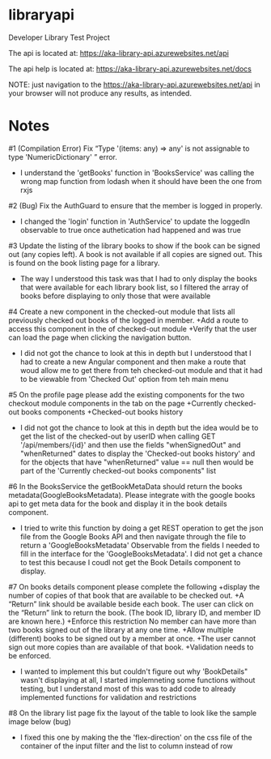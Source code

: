 # libraryapi
Developer Library Test Project

The api is located at: https://aka-library-api.azurewebsites.net/api

The api help is located at: https://aka-library-api.azurewebsites.net/docs

NOTE: just navigation to the https://aka-library-api.azurewebsites.net/api in your browser will not produce any results, as intended.

# Notes

#1 (Compilation Error) Fix “Type '(items: any) => any' is not assignable to type 'NumericDictionary<unknown>' ” error. 
  
  - I understand the 'getBooks' function in 'BooksService' was calling the wrong map function from lodash when it should have been the one from rxjs


#2 (Bug) Fix the AuthGuard to ensure that the member is logged in properly. 
 
 - I changed the 'login' function in 'AuthService' to update the loggedIn observable to true once authetication had happened and was true
 
#3 Update the listing of the library books to show if the book can be signed out (any copies left). A book is not available if all copies are signed out.  This is found on the book listing page for a library.

 - The way I understood this task was that I had to only display the books that were available for each library book list, so I filtered the array of books before      displaying to only those that were available

#4 Create a new component in the checked-out module that lists all previously checked out books of the logged in member.
  +Add a route to access this component in the of checked-out module 
  +Verify that the user can load the page when clicking the navigation button.
  
  - I did not got the chance to look at this in depth but I understood that I had to create a new Angular component and then make a route that woud allow me to get there from teh checked-out module and that it had to be viewable from 'Checked Out' option from teh main menu

#5 On the profile page please add the existing components for the two checkout module components in the tab on the page
  +Currently checked-out books components
  +Checked-out books history
  
  - I did not got the chance to look at this in depth but the idea would be to get the list of the checked-out  by userID when calling GET '/api/members/{id}' and then use the fields "whenSignedOut"  and "whenReturned" dates to display the 'Checked-out books history' and for the objects that have "whenReturned" value == null then would be part of the 'Currently checked-out books components" list

#6 In the BooksService the getBookMetaData should return the books metadata(GoogleBooksMetadata). Please integrate with the google books api to get meta data for the book and display it in the book details component.

  - I tried to write this function by doing a get REST operation to get the json file from the Google Books API and then navigate through the file to return a           'GoogleBooksMetadata' Observable from the fields I needed to fill in the interface for the 'GoogleBooksMetadata'. I did not get a chance to test this because I     coudl not get the Book Details component to display.


#7 On books details component please complete the following
  +display the number of copies of that book that are available to be checked out.
  +A “Return” link should be available beside each book.  The user can click on the “Return” link to return the book. (The book ID, library ID, and member ID are      known here.)
  +Enforce this restriction No member can have more than two books signed out of the library at any one time.
  +Allow multiple (different) books to be signed out by a member at once.
  +The user cannot sign out more copies than are available of that book.
  +Validation needs to be enforced.
  
  - I wanted to implement this but couldn't figure out why 'BookDetails" wasn't displaying at all, I started implemneting some functions without testing, but I understand most of this was to add code to already implemented functions for validation and restrictions

#8 On the library list page fix the layout of the table to look like the sample image below (bug)
  - I fixed this one by making the the 'flex-direction' on the css file of the container of the input filter and the list to column instead of row
